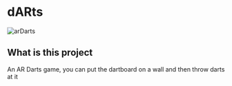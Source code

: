 # dARts

![arDarts](https://github.com/user-attachments/assets/cc0c773a-5dd4-458f-8bfe-173ab980dda5)

## What is this project

An AR Darts game, you can put the dartboard on a wall and then throw darts at it
